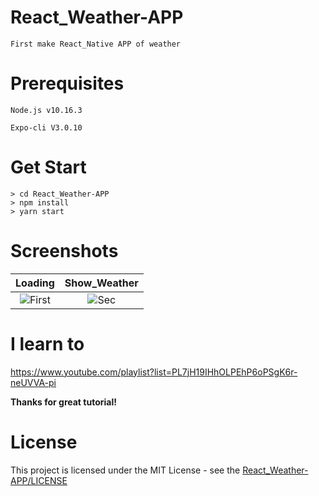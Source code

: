 # React_Weather-APP
    First make React_Native APP of weather
# Prerequisites
    Node.js v10.16.3
    
    Expo-cli V3.0.10
# Get Start
    > cd React_Weather-APP
    > npm install
    > yarn start
# Screenshots
| Loading | Show_Weather |
|:-:|:-:|
| ![First](https://user-images.githubusercontent.com/33346331/65568218-eebc1180-df93-11e9-8027-8c69b957711f.jpg) | ![Sec](https://user-images.githubusercontent.com/33346331/65568216-ecf24e00-df93-11e9-8656-9fbf41b0f7f5.jpg) |
# I learn to
https://www.youtube.com/playlist?list=PL7jH19IHhOLPEhP6oPSgK6r-neUVVA-pi

<b>Thanks for great tutorial!</b>
# License
This project is licensed under the MIT License - see the [React_Weather-APP/LICENSE](LICENSE)
